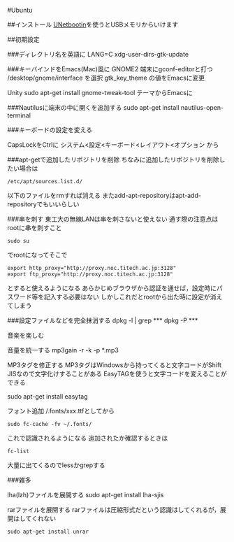 #Ubuntu

##インストール
[UNetbootin](http://unetbootin.sourceforge.net/)を使うとUSBメモリからいけます

##初期設定

###ディレクトリ名を英語に
    LANG=C xdg-user-dirs-gtk-update

###キーバインドをEmacs(Mac)風に
GNOME2
端末にgconf-editorと打つ
/desktop/gnome/interface を選択
gtk_key_theme の値をEmacsに変更

Unity
    sudo apt-get install gnome-tweak-tool
テーマからEmacsに

###Nautilusに端末の中に開くを追加する
    sudo apt-get install nautilus-open-terminal

###キーボードの設定を変える

CapsLockをCtrlに
システム<設定<キーボード<レイアウト<オプション から


###apt-getで追加したリポジトリを削除
ちなみに追加したリポジトリを削除したい場合は

    /etc/apt/sources.list.d/

以下のファイルをrmすれば消える またadd-apt-repositoryはapt-add-repositoryでもいいらしい


###串を刺す
東工大の無線LANは串を刺さないと使えない 通す際の注意点は rootに串を刺すこと

    sudo su

でrootになってそこで

    export http_proxy="http://proxy.noc.titech.ac.jp:3128"
    export ftp_proxy="http://proxy.noc.titech.ac.jp:3128"

とすると使えるようになる あらかじめブラウザから認証を通せば，設定時にパスワード等を記入する必要はない しかしこれだとrootから出た時に設定が消えてしまう

###設定ファイルなどを完全抹消する
    dpkg -l | grep *** 
    dpkg -P ***

音楽を楽しむ

音量を統一する
    mp3gain -r -k -p *.mp3

MP3タグを修正する
MP3タグはWindowsから持ってくると文字コードがShift JISなので文字化けすることがある EasyTAGを使うと文字コードを変えることができる

sudo apt-get install easytag

フォント追加
/.fonts/xxx.ttfとしてから

    sudo fc-cache -fv ~/.fonts/

これで認識されるようになる 追加されたか確認するときは

    fc-list    

大量に出てくるのでlessかgrepする


###雑多

lha(lzh)ファイルを展開する
    sudo apt-get install lha-sjis 

rarファイルを展開する
rarファイルは圧縮形式だという認識はしてくれるが，展開はしてくれない

    sudo apt-get install unrar
